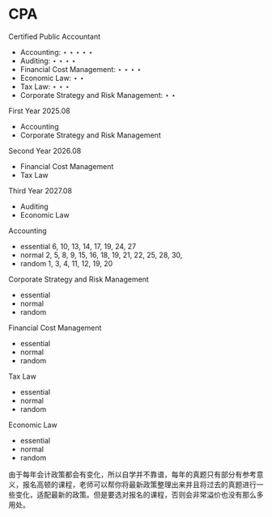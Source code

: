 # CPA
Certified Public Accountant

- Accounting: $\star$ $\star$ $\star$ $\star$ $\star$
- Auditing: $\star$ $\star$ $\star$ $\star$
- Financial Cost Management: $\star$ $\star$ $\star$ $\star$
- Economic Law: $\star$ $\star$
- Tax Law: $\star$ $\star$ $\star$
- Corporate Strategy and Risk Management: $\star$ $\star$

First Year 2025.08
- Accounting
- Corporate Strategy and Risk Management

Second Year 2026.08
- Financial Cost Management
- Tax Law

Third Year 2027.08
- Auditing
- Economic Law

 Accounting
- essential 6, 10, 13, 14, 17, 19, 24, 27
- normal 2, 5, 8, 9, 15, 16, 18, 19, 21, 22, 25, 28, 30,
- random 1, 3, 4, 11, 12, 19, 20

Corporate Strategy and Risk Management
- essential
- normal
- random

Financial Cost Management
- essential
- normal
- random

Tax Law
- essential
- normal
- random

Economic Law
- essential
- normal
- random


由于每年会计政策都会有变化，所以自学并不靠谱，每年的真题只有部分有参考意义，报名高顿的课程，老师可以帮你将最新政策整理出来并且将过去的真题进行一些变化，适配最新的政策。但是要选对报名的课程，否则会非常溢价也没有那么多用处。